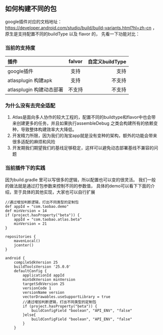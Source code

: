 ## 如何构建不同的包

google插件对应的文档地址： https://developer.android.com/studio/build/build-variants.html?hl=zh-cn ， 原生是支持配置不同的buildType 以及 flavor 的， 先看一下功能对比：


### 当前的支持度


| 插件  | falvor  | 自定义buildType |
|:------------- |:---------------:| -------------:|
| google插件      | 支持 |         支持 |
| atlasplugin 构建apk      | 支持        |       不支持 |
| atlasplugin 构建动态部署   | 不支持        |     不支持   |


### 为什么没有去完全适配

1. Atlas是面向多人协作的较大工程的，配置不同的buildtype和flavor中也会带来创建更多的任务，并且如果执行assembleDebug 之类会构建所有的依赖变种，导致整体构建效率大大降低。
2. 开发精力所限，因为我们的淘宝app就是没有变种的架构，额外的功能会带来很多适配的麻烦和风险
3. 开发期我们期望我们的基线足够稳定，这样可以避免动态部署基线不兼容的问题


### 当前插件下的实践

因为build.gradle 里可以写很多的逻辑，所以配置也可以变的很灵活。 我们一般的做法就是通过打包参数来控制不同的参数值， 具体的demo可以看下下面的介绍，至于具体的其他实现，大家也可以自行扩展

	//通过增加判断逻辑，打出不同类型的定制包
	def appId = "com.taobao.demo"
	def minVersion = 14
	if (project.hasProperty("beta")) {
		appId = "com.taobao.atlas.beta"
		minVersion = 21
	}
	
	repositories {
	    mavenLocal()
	    jcenter()
	}
	
	android {
	    compileSdkVersion 25
	    buildToolsVersion '25.0.0'
	    defaultConfig {
	        applicationId appId
	        minSdkVersion minVersion
	        targetSdkVersion 25
	        versionCode 1
	        versionName version
	        vectorDrawables.useSupportLibrary = true
	        //通过增加判断逻辑，打出不同类型的定制包
	        if (project.hasProperty("beta")) {
	            buildConfigField "boolean", "API_ENV", "false"
	        }else{
	        	buildConfigField "boolean", "API_ENV", "false"
	        }
	    }
	
